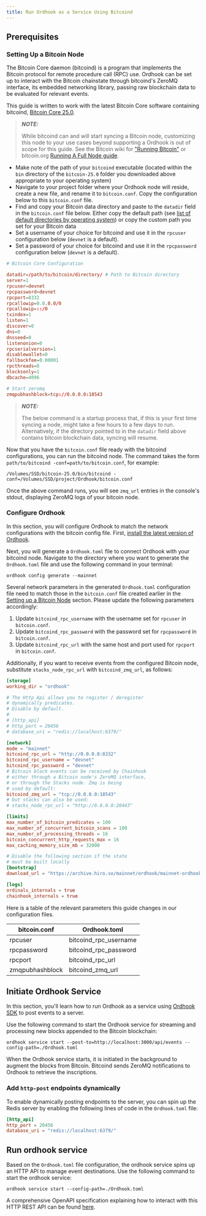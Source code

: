 ```yaml
---
title: Run Ordhook as a Service Using Bitcoind
---
```


## Prerequisites

### Setting Up a Bitcoin Node

The Bitcoin Core daemon (bitcoind) is a program that implements the Bitcoin protocol for remote procedure call (RPC) use. Ordhook can be set up to interact with the Bitcoin chainstate through bitcoind's ZeroMQ interface, its embedded networking library, passing raw blockchain data to be evaluated for relevant events.

This guide is written to work with the latest Bitcoin Core software containing bitcoind, [Bitcoin Core 25.0](https://bitcoincore.org/bin/bitcoin-core-25.0/).

> **_NOTE:_**
>
> While bitcoind can and will start syncing a Bitcoin node, customizing this node to your use cases beyond supporting a Ordhook is out of scope for this guide. See the Bitcoin wiki for ["Running Bitcoin"](https://en.bitcoin.it/wiki/Running_Bitcoin) or bitcoin.org [Running A Full Node guide](https://bitcoin.org/en/full-node).

- Make note of the path of your `bitcoind` executable (located within the `bin` directory of the `bitcoin-25.0` folder you downloaded above appropriate to your operating system)
- Navigate to your project folder where your Ordhook node will reside, create a new file, and rename it to `bitcoin.conf`. Copy the configuration below to this `bitcoin.conf` file.
- Find and copy your Bitcoin data directory and paste to the `datadir` field in the `bitcoin.conf` file below. Either copy the default path (see [list of default directories by operating system](https://en.bitcoin.it/wiki/Data_directory)) or copy the custom path you set for your Bitcoin data
- Set a username of your choice for bitcoind and use it in the `rpcuser` configuration below (`devnet` is a default).
- Set a password of your choice for bitcoind and use it in the `rpcpassword` configuration below (`devnet` is a default).

```conf
# Bitcoin Core Configuration

datadir=/path/to/bitcoin/directory/ # Path to Bitcoin directory
server=1
rpcuser=devnet
rpcpassword=devnet
rpcport=8332
rpcallowip=0.0.0.0/0
rpcallowip=::/0
txindex=1
listen=1
discover=0
dns=0
dnsseed=0
listenonion=0
rpcserialversion=1
disablewallet=0
fallbackfee=0.00001
rpcthreads=8
blocksonly=1
dbcache=4096

# Start zeromq
zmqpubhashblock=tcp://0.0.0.0:18543
```

> **_NOTE:_**
>
> The below command is a startup process that, if this is your first time syncing a node, might take a few hours to a few days to run. Alternatively, if the directory pointed to in the `datadir` field above contains bitcoin blockchain data, syncing will resume.

Now that you have the `bitcoin.conf` file ready with the bitcoind configurations, you can run the bitcoind node. The command takes the form `path/to/bitcoind -conf=path/to/bitcoin.conf`, for example:

```console
/Volumes/SSD/bitcoin-25.0/bin/bitcoind -conf=/Volumes/SSD/project/Ordhook/bitcoin.conf
```

Once the above command runs, you will see `zmq_url` entries in the console's stdout, displaying ZeroMQ logs of your bitcoin node.

### Configure Ordhook

In this section, you will configure Ordhook to match the network configurations with the bitcoin config file. First, [install the latest version of Ordhook](../getting-started.md#installing-ordhook).

Next, you will generate a `Ordhook.toml` file to connect Ordhook with your bitcoind node. Navigate to the directory where you want to generate the `Ordhook.toml` file and use the following command in your terminal:

```console
ordhook config generate --mainnet
```

Several network parameters in the generated `Ordhook.toml` configuration file need to match those in the `bitcoin.conf` file created earlier in the [Setting up a Bitcoin Node](#setting-up-a-bitcoin-node) section. Please update the following parameters accordingly:

1. Update `bitcoind_rpc_username` with the username set for `rpcuser` in `bitcoin.conf`.
2. Update `bitcoind_rpc_password` with the password set for `rpcpassword` in `bitcoin.conf`.
3. Update `bitcoind_rpc_url` with the same host and port used for `rpcport` in `bitcoin.conf`.

Additionally, if you want to receive events from the configured Bitcoin node, substitute `stacks_node_rpc_url` with `bitcoind_zmq_url`, as follows:

```toml
[storage]
working_dir = "ordhook"

# The Http Api allows you to register / deregister
# dynamically predicates.
# Disable by default.
#
# [http_api]
# http_port = 20456
# database_uri = "redis://localhost:6379/"

[network]
mode = "mainnet"
bitcoind_rpc_url = "http://0.0.0.0:8332"
bitcoind_rpc_username = "devnet"
bitcoind_rpc_password = "devnet"
# Bitcoin block events can be received by Chainhook
# either through a Bitcoin node's ZeroMQ interface,
# or through the Stacks node. Zmq is being
# used by default:
bitcoind_zmq_url = "tcp://0.0.0.0:18543"
# but stacks can also be used:
# stacks_node_rpc_url = "http://0.0.0.0:20443"

[limits]
max_number_of_bitcoin_predicates = 100
max_number_of_concurrent_bitcoin_scans = 100
max_number_of_processing_threads = 16
bitcoin_concurrent_http_requests_max = 16
max_caching_memory_size_mb = 32000

# Disable the following section if the state
# must be built locally
[bootstrap]
download_url = "https://archive.hiro.so/mainnet/ordhook/mainnet-ordhook-sqlite-latest"

[logs]
ordinals_internals = true
chainhook_internals = true
```

Here is a table of the relevant parameters this guide changes in our configuration files.

| bitcoin.conf    | Ordhook.toml          |
| --------------- | --------------------- |
| rpcuser         | bitcoind_rpc_username |
| rpcpassword     | bitcoind_rpc_password |
| rpcport         | bitcoind_rpc_url      |
| zmqpubhashblock | bitcoind_zmq_url      |

## Initiate Ordhook Service

In this section, you'll learn how to run Ordhook as a service using [Ordhook SDK](https://github.com/hirosystems/ordhook/tree/develop/components/ordhook-sdk-js) to post events to a server.

Use the following command to start the Ordhook service for streaming and processing new blocks appended to the Bitcoin blockchain:

`ordhook service start --post-to=http://localhost:3000/api/events --config-path=./Ordhook.toml`

When the Ordhook service starts, it is initiated in the background to augment the blocks from Bitcoin. Bitcoind sends ZeroMQ notifications to Ordhook to retrieve the inscriptions.

### Add `http-post` endpoints dynamically

To enable dynamically posting endpoints to the server, you can spin up the Redis server by enabling the following lines of code in the `Ordhook.toml` file:

```toml
[http_api]
http_port = 20456
database_uri = "redis://localhost:6379/"
```

## Run ordhook service

Based on the `Ordhook.toml` file configuration, the ordhook service spins up an HTTP API to manage event destinations. Use the following command to start the ordhook service:

`ordhook service start --config-path=./Ordhook.toml`

A comprehensive OpenAPI specification explaining how to interact with this HTTP REST API can be found [here](https://github.com/hirosystems/ordhook/blob/develop/docs/ordhook-openapi.json).
